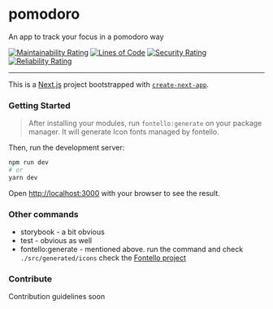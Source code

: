 
# pomodoro

An app to track your focus in a pomodoro way

[![Maintainability Rating](https://sonarcloud.io/api/project_badges/measure?project=lhew_pomodoro&metric=sqale_rating)](https://sonarcloud.io/summary/new_code?id=lhew_pomodoro) [![Lines of Code](https://sonarcloud.io/api/project_badges/measure?project=lhew_pomodoro&metric=ncloc)](https://sonarcloud.io/summary/new_code?id=lhew_pomodoro)  [![Security Rating](https://sonarcloud.io/api/project_badges/measure?project=lhew_pomodoro&metric=security_rating)](https://sonarcloud.io/summary/new_code?id=lhew_pomodoro)  [![Reliability Rating](https://sonarcloud.io/api/project_badges/measure?project=lhew_pomodoro&metric=reliability_rating)](https://sonarcloud.io/summary/new_code?id=lhew_pomodoro)

---
  

This is a [Next.js](https://nextjs.org/) project bootstrapped with [`create-next-app`](https://github.com/vercel/next.js/tree/canary/packages/create-next-app).

  

###  Getting Started

> After installing your modules, run `fontello:generate` on your package manager. It will generate Icon fonts managed by fontello. 

Then, run the development server:

```bash
npm run dev
# or
yarn dev
```

Open [http://localhost:3000](http://localhost:3000) with your browser to see the result.

  
### Other commands

- storybook - a bit obvious
- test - obvious as well
- fontello:generate - mentioned above. run the command and check `./src/generated/icons` check the [Fontello project](https://fontello.com/)

### Contribute

Contribution guidelines soon